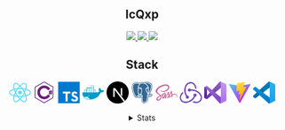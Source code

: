 <p align="center">
 <h2 align="center">IcQxp</h2>
</p>

 
<!-- <p align="center"> <h2 align="center"></h2></p> -->
</div>
<p align="center">
<a href="https://vk.com/ilya_lyashov">
<img src="https://img.shields.io/badge/VK-0011ff?style=for-the-badge&logo=vk&logoColor=white"/>
</a>

<a href="https://leetcode.com/u/IcQxp/">
<img src="https://img.shields.io/badge/LeetCode-FFA116?style=for-the-badge&logo=LeetCode&logoColor=white"/>
</a>


<a href="https://t.me/icqxp">
<img src="https://img.shields.io/badge/Telegram-26a4e4?style=for-the-badge&logo=Telegram&logoColor=white"/>
</a>
</p>



<p align="center">
<h2 align="center"> Stack </h2>
<div align="center">
<img width="40px" heigth="40px" src="https://github.com/devicons/devicon/blob/master/icons/react/react-original.svg"/>
<img width="40px" heigth="40px" src="https://github.com/devicons/devicon/blob/master/icons/csharp/csharp-line.svg"/>
<img width="40px" heigth="40px" src="https://github.com/devicons/devicon/blob/master/icons/typescript/typescript-plain.svg"/>
<img width="40px" heigth="40px" src="https://github.com/devicons/devicon/blob/master/icons/docker/docker-plain.svg"/>
<img width="40px" heigth="40px" src="https://github.com/devicons/devicon/blob/master/icons/nextjs/nextjs-plain.svg"/>
<img width="40px" heigth="40px" src="https://github.com/devicons/devicon/blob/master/icons/postgresql/postgresql-plain.svg"/>
<img width="40px" heigth="40px" src="https://github.com/devicons/devicon/blob/master/icons/sass/sass-original.svg"/>
<img width="40px" heigth="40px" src="https://github.com/devicons/devicon/blob/master/icons/redux/redux-original.svg"/>
<img width="40px" heigth="40px" src="https://github.com/devicons/devicon/blob/master/icons/visualstudio/visualstudio-original.svg"/>
<img width="40px" heigth="40px" src="https://github.com/devicons/devicon/blob/master/icons/vitejs/vitejs-original.svg"/>
<img width="40px" heigth="40px" src="https://github.com/devicons/devicon/blob/master/icons/vscode/vscode-original.svg"/>

</p>

</div>

<details align="center">


[![GitHub Streak](https://streak-stats.demolab.com/?user=IcQxp&theme=midnight-purple)](https://git.io/streak-stats)
<!--
     ![GitHub Streak](https://streak-stats.demolab.com/?user=IcQxp&theme=midnight-purple)](https://git.io/streak-stats)
-->
 
  <summary>Stats</summary>
  


<table align="center">
  <tr>
    <td rowspan="2"> 
     <!--
![IcQxp's GitHub stats](https://github-readme-stats.vercel.app/api?username=IcQxp\&show=reviews,discussions_started,discussions_answered,prs_merged,prs_merged_percentage\&show_icons=true\&title_color=fff\&icon_color=79ff97\&text_color=9f9f9f\&bg_color=151515\&border_color=34ffff\&hide_border=false\&theme=default\&border_radius=4.5)
     -->
     

   ![IcQxp's GitHub stats](https://github-readme-stats.vercel.app/api?username=IcQxp\&show=reviews,discussions_started,discussions_answered,prs_merged,prs_merged_percentage\&theme=midnight-purple&show_icons=true)
         </td>
    <td> 

<!-- 

![Top Langs](https://github-readme-stats.vercel.app/api/top-langs/?username=IcQxp&layout=compact&title_color=fff&text_color=9f9f9f&bg_color=151515&langs_count=4&theme=midnight-purple)
-->
![Top Langs](https://github-readme-stats.vercel.app/api/top-langs/?username=IcQxp&layout=compact&theme=midnight-purple&langs_count=4)
       </td>
  </tr>
 <tr>
    <td> 

<!-- 
![Top Langs](https://github-readme-stats.vercel.app/api/top-langs/?username=IcQxp&layout=compact&title_color=fff&text_color=9f9f9f&bg_color=151515\&langs_count=10&theme=midnight-purple)

-->
![Top Langs](https://github-readme-stats.vercel.app/api/top-langs/?username=IcQxp&layout=compact&theme=midnight-purple&langs_count=10)
        </td>
 </tr>
</table>
</details>

